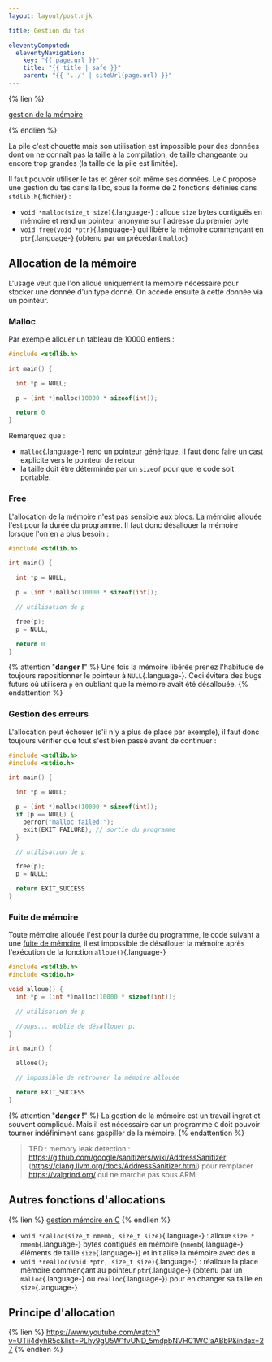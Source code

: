 ```yaml
---
layout: layout/post.njk

title: Gestion du tas

eleventyComputed:
  eleventyNavigation:
    key: "{{ page.url }}"
    title: "{{ title | safe }}"
    parent: "{{ '../' | siteUrl(page.url) }}"
---
```


{% lien %}

[gestion de la mémoire](https://www.youtube.com/watch?v=P0NWSHbNooA&list=PLhy9gU5W1fvUND_5mdpbNVHC1WCIaABbP&index=26)

{% endlien %}

La pile c'est chouette mais son utilisation est impossible pour des données dont on ne connaît pas la taille à la compilation, de taille changeante ou encore trop grandes (la taille de la pile est limitée).

Il faut pouvoir utiliser le tas et gérer soit même ses données. Le `C` propose une gestion du tas dans la libc, sous la forme de 2 fonctions définies dans `stdlib.h`{.fichier} :

- `void *malloc(size_t size)`{.language-} : alloue `size` bytes contiguës en mémoire et rend un pointeur anonyme sur l'adresse du premier byte
- `void free(void *ptr)`{.language-} qui libère la mémoire commençant en `ptr`{.language-} (obtenu par un précédant `malloc`)

## Allocation de la mémoire

L'usage veut que l'on alloue uniquement la mémoire nécessaire pour stocker une donnée d'un type donné. On accède ensuite à cette donnée via un pointeur.

### Malloc

Par exemple allouer un tableau de 10000 entiers :

```c
#include <stdlib.h>

int main() {

  int *p = NULL;

  p = (int *)malloc(10000 * sizeof(int));

  return 0
}

```

Remarquez que :

- `malloc`{.language-} rend un pointeur générique, il faut donc faire un cast explicite vers le pointeur de retour
- la taille doit être déterminée par un `sizeof` pour que le code soit portable.

### Free

L'allocation de la mémoire n'est pas sensible aux blocs. La mémoire allouée l'est pour la durée du programme. Il faut donc désallouer la mémoire lorsque l'on en a plus besoin :

```c
#include <stdlib.h>

int main() {

  int *p = NULL;

  p = (int *)malloc(10000 * sizeof(int));

  // utilisation de p

  free(p);
  p = NULL;

  return 0
}

```

{% attention "**danger !**" %}
Une fois la mémoire libérée prenez l'habitude de toujours repositionner le pointeur à `NULL`{.language-}. Ceci évitera des bugs futurs où utilisera `p` en oubliant que la mémoire avait été désallouée.
{% endattention %}

### Gestion des erreurs

L'allocation peut échouer (s'il n'y a plus de place par exemple), il faut donc toujours vérifier que tout s'est bien passé avant de continuer :

```c
#include <stdlib.h>
#include <stdio.h>

int main() {

  int *p = NULL;

  p = (int *)malloc(10000 * sizeof(int));
  if (p == NULL) {
    perror("malloc failed!");
    exit(EXIT_FAILURE); // sortie du programme
  }

  // utilisation de p

  free(p);
  p = NULL;

  return EXIT_SUCCESS
}

```

### Fuite de mémoire

Toute mémoire allouée l'est pour la durée du programme, le code suivant a une [fuite de mémoire](https://fr.wikipedia.org/wiki/Fuite_de_m%C3%A9moire), il est impossible de désallouer la mémoire après l'exécution de la fonction `alloue()`{.language-}

```c
#include <stdlib.h>
#include <stdio.h>

void alloue() {
  int *p = (int *)malloc(10000 * sizeof(int));

  // utilisation de p 

  //oups... oublie de désallouer p.
}

int main() {

  alloue();

  // impossible de retrouver la mémoire allouée

  return EXIT_SUCCESS
}

```

{% attention "**danger !**" %}
La gestion de la mémoire est un travail ingrat et souvent compliqué. Mais il est nécessaire car un programme `C` doit pouvoir tourner indéfiniment sans gaspiller de la mémoire.
{% endattention %}

> TBD : memory leak detection : <https://github.com/google/sanitizers/wiki/AddressSanitizer> (<https://clang.llvm.org/docs/AddressSanitizer.html>) pour remplacer <https://valgrind.org/> qui ne marche pas sous ARM.

## Autres fonctions d'allocations

{% lien %}
[gestion mémoire en C](https://fr.wikipedia.org/wiki/Malloc)
{% endlien %}

- `void *calloc(size_t nmemb, size_t size)`{.language-} : alloue `size * nmemb`{.language-} bytes contiguës en mémoire (`nmemb`{.language-} éléments de taille `size`{.language-}) et initialise la mémoire avec des `0`
- `void *realloc(void *ptr, size_t size)`{.language-} : réalloue la place mémoire commençant au pointeur `ptr`{.language-} (obtenu par un `malloc`{.language-} ou `realloc`{.language-}) pour en changer sa taille en `size`{.language-}

## Principe d'allocation

{% lien %}
<https://www.youtube.com/watch?v=UTii4dyhR5c&list=PLhy9gU5W1fvUND_5mdpbNVHC1WCIaABbP&index=27>
{% endlien %}

